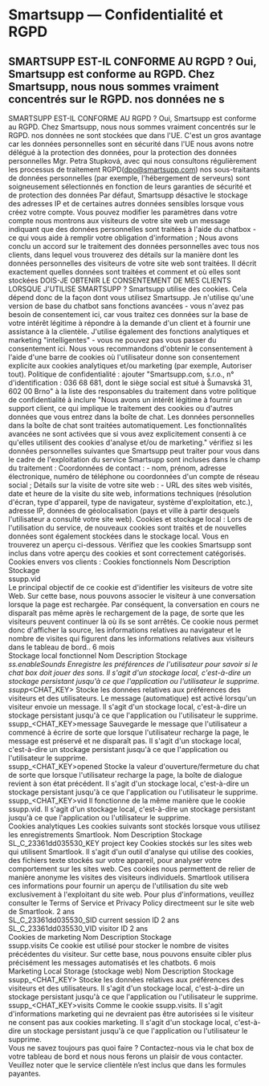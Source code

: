 # Smartsupp — Confidentialité et RGPD
## SMARTSUPP EST-IL CONFORME AU RGPD ? Oui, Smartsupp est conforme au RGPD. Chez Smartsupp, nous nous sommes vraiment concentrés sur le RGPD. nos données ne s
SMARTSUPP EST-IL CONFORME AU RGPD ?
Oui, Smartsupp est conforme au RGPD.
Chez Smartsupp, nous nous sommes vraiment concentrés sur le RGPD.
nos données ne sont stockées que dans l'UE. C'est un gros avantage car les données personnelles sont en sécurité dans l'UE
nous avons notre délégué à la protection des données, pour la protection des données personnelles Mgr. Petra Stupková, avec qui nous consultons régulièrement les processus de traitement RGPD(dpo@smartsupp.com)
nos sous-traitants de données personnelles (par exemple, l'hébergement de serveurs) sont soigneusement sélectionnés en fonction de leurs garanties de sécurité et de protection des données
Par défaut, Smartsupp désactive le stockage des adresses IP et de certaines autres données sensibles lorsque vous créez votre compte. Vous pouvez modifier les paramètres dans votre compte
nous montrons aux visiteurs de votre site web un message indiquant que des données personnelles sont traitées à l'aide du chatbox - ce qui vous aide à remplir votre obligation d'information ;
Nous avons conclu un accord sur le traitement des données personnelles avec tous nos clients, dans lequel vous trouverez des détails sur la manière dont les données personnelles des visiteurs de votre site web sont traitées. Il décrit exactement quelles données sont traitées et comment et où elles sont stockées
DOIS-JE OBTENIR LE CONSENTEMENT DE MES CLIENTS LORSQUE J'UTILISE SMARTSUPP ?
Smartsupp utilise des cookies. Cela dépend donc de la façon dont vous utilisez Smartsupp.
Je n'utilise qu'une version de base du chatbot sans fonctions avancées - vous n'avez pas besoin de consentement ici, car vous traitez ces données sur la base de votre intérêt légitime à répondre à la demande d'un client et à fournir une assistance à la clientèle.
J'utilise également des fonctions analytiques et marketing "intelligentes" - vous ne pouvez pas vous passer du consentement ici. Nous vous recommandons d'obtenir le consentement à l'aide d'une barre de cookies où l'utilisateur donne son consentement explicite aux cookies analytiques et/ou marketing (par exemple, Autoriser tout).
Politique de confidentialité :
ajouter "Smartsupp.com, s.r.o., n° d'identification : 036 68 681, dont le siège social est situé à Šumavská 31, 602 00 Brno" à la liste des responsables du traitement dans votre politique de confidentialité
à inclure "Nous avons un intérêt légitime à fournir un support client, ce qui implique le traitement des cookies ou d'autres données que vous entrez dans la boîte de chat. Les données personnelles dans la boîte de chat sont traitées automatiquement. Les fonctionnalités avancées ne sont activées que si vous avez explicitement consenti à ce qu'elles utilisent des cookies d'analyse et/ou de marketing." 
vérifiez si les données personnelles suivantes que Smartsupp peut traiter pour vous dans le cadre de l'exploitation du service Smartsupp sont incluses dans le champ du traitement :
Coordonnées de contact : - nom, prénom, adresse électronique, numéro de téléphone ou coordonnées d'un compte de réseau social ;
Détails sur la visite de votre site web : - URL des sites web visités, date et heure de la visite du site web, informations techniques (résolution d'écran, type d'appareil, type de navigateur, système d'exploitation, etc.), adresse IP, données de géolocalisation (pays et ville à partir desquels l'utilisateur a consulté votre site web).
Cookies et stockage local :
Lors de l'utilisation du service, de nouveaux cookies sont traités et de nouvelles données sont également stockées dans le stockage local. Vous en trouverez un aperçu ci-dessous.
Vérifiez que les cookies Smartsupp sont inclus dans votre aperçu des cookies et sont correctement catégorisés.
Cookies envers vos clients :
Cookies fonctionnels
Nom	Description	Stockage	
ssupp.vid	
Le principal objectif de ce cookie est d'identifier les visiteurs de votre site Web. Sur cette base, nous pouvons associer le visiteur à une conversation lorsque la page est rechargée. Par conséquent, la conversation en cours ne disparaît pas même après le rechargement de la page, de sorte que les visiteurs peuvent continuer là où ils se sont arrêtés.
Ce cookie nous permet donc d'afficher la source, les informations relatives au navigateur et le nombre de visites qui figurent dans les informations relatives aux visiteurs dans le tableau de bord..
	6 mois	
Stockage local fonctionnel
Nom	Description	Stockage	
_ss.enableSounds 	Enregistre les préférences de l'utilisateur pour savoir si le chat box doit jouer des sons.	Il s'agit d'un stockage local, c'est-à-dire un stockage persistant jusqu'à ce que l'application ou l'utilisateur le supprime.	
ssupp_<CHAT_KEY>	Stocke les données relatives aux préférences des visiteurs et des utilisateurs. Le message (automatique) est activé lorsqu'un visiteur envoie un message.	Il s'agit d'un stockage local, c'est-à-dire un stockage persistant jusqu'à ce que l'application ou l'utilisateur le supprime.	
ssupp_<CHAT_KEY>message	Sauvegarde le message que l'utilisateur a commencé à écrire de sorte que lorsque l'utilisateur recharge la page, le message est préservé et ne disparaît pas.	Il s'agit d'un stockage local, c'est-à-dire un stockage persistant jusqu'à ce que l'application ou l'utilisateur le supprime.	
ssupp_<CHAT_KEY>opened	Stocke la valeur d'ouverture/fermeture du chat de sorte que lorsque l'utilisateur recharge la page, la boîte de dialogue revient à son état précédent.	Il s'agit d'un stockage local, c'est-à-dire un stockage persistant jusqu'à ce que l'application ou l'utilisateur le supprime.	
ssupp_<CHAT_KEY>vid	Il fonctionne de la même manière que le cookie ssupp.vid.	Il s'agit d'un stockage local, c'est-à-dire un stockage persistant jusqu'à ce que l'application ou l'utilisateur le supprime.	
Cookies analytiques
Les cookies suivants sont stockés lorsque vous utilisez les enregistrements Smartlook.
Nom		Description	Stockage	
SL_C_23361dd035530_KEY	project key	Cookies stockés sur les sites web qui utilisent Smartlook. Il s'agit d'un outil d'analyse qui utilise des cookies, des fichiers texte stockés sur votre appareil, pour analyser votre comportement sur les sites web. Ces cookies nous permettent de relier de manière anonyme les visites des visiteurs individuels. Smartlook utilisera ces informations pour fournir un aperçu de l'utilisation du site web exclusivement à l'exploitant du site web. Pour plus d'informations, veuillez consulter le Terms of Service et Privacy Policy directmeent sur le site web de Smartlook.	2 ans	
SL_C_23361dd035530_SID	current session ID	2 ans	
SL_C_23361dd035530_VID	visitor ID	2 ans	
Cookies de marketing
Nom	Description	Stockage	
ssupp.visits	Ce cookie est utilisé pour stocker le nombre de visites précédentes du visiteur. Sur cette base, nous pouvons ensuite cibler plus précisément les messages automatisés et les chatbots.	6 mois	
Marketing Local Storage (stockage web)
Nom	Description	Stockage	
ssupp_<CHAT_KEY>	Stocke les données relatives aux préférences des visiteurs et des utilisateurs.	Il s'agit d'un stockage local, c'est-à-dire un stockage persistant jusqu'à ce que l'application ou l'utilisateur le supprime.	
ssupp_<CHAT_KEY>visits 	Comme le cookie ssupp.visits. Il s'agit d'informations marketing qui ne devraient pas être autorisées si le visiteur ne consent pas aux cookies marketing.	Il s'agit d'un stockage local, c'est-à-dire un stockage persistant jusqu'à ce que l'application ou l'utilisateur le supprime.	
Vous ne savez toujours pas quoi faire ? Contactez-nous via le chat box de votre tableau de bord et nous nous ferons un plaisir de vous contacter. Veuillez noter que le service clientèle n’est inclus que dans les formules payantes.


